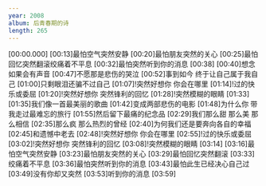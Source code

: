 ```yaml
---
year: 2008
album: 后青春期的诗
length: 265
---
```

[00:00.000]
[00:13]最怕空气突然安静
[00:20]最怕朋友突然的关心
[00:25]最怕回忆突然翻滚绞痛着不平息
[00:32]最怕突然听到你的消息
[00:38]
[00:40]想念如果会有声音
[00:47]不愿那是悲伤的哭泣
[00:52]事到如今 终于让自己属于我自己
[01:00]只剩眼泪还骗不过自己
[01:07]!突然好想你 你会在哪里
[01:14]!过的快乐或委屈
[01:20]!突然好想你 突然锋利的回忆
[01:28]!突然模糊的眼睛
[01:33]
[01:35]我们像一首最美丽的歌曲
[01:42]变成两部悲伤的电影
[01:48]为什么你 带我走过最难忘的旅行
[01:55]然后留下最痛的纪念品
[02:29]我们那么甜 那么美 那么相信
[02:35]那么疯 那么热烈的曾经
[02:40]为何我们还是要奔向各自的幸福
[02:45]和遗憾中老去
[02:48]!突然好想你 你会在哪里
[02:55]!过的快乐或委屈
[03:02]!突然好想你 突然锋利的回忆
[03:08]!突然模糊的眼睛
[03:14]
[03:16]最怕空气突然安静
[03:23]最怕朋友突然的关心
[03:29]最怕回忆突然翻滚
[03:33]绞痛着不平息
[03:36]最怕突然听到你的消息
[03:43]最怕此生已经决心自己过
[03:49]没有你却又突然
[03:53]听到你的消息
[03:59]